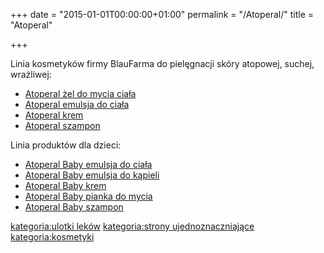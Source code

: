 +++
date = "2015-01-01T00:00:00+01:00"
permalink = "/Atoperal/"
title = "Atoperal"

+++

Linia kosmetyków firmy BlauFarma do pielęgnacji skóry atopowej, suchej, wrażliwej:

-   [Atoperal żel do mycia ciała](/atopedia/Atoperal_żel_do_mycia_ciała "wikilink")
-   [Atoperal emulsja do ciała](/atopedia/Atoperal_emulsja_do_ciała "wikilink")
-   [Atoperal krem](/atopedia/Atoperal_krem "wikilink")
-   [Atoperal szampon](/atopedia/Atoperal_szampon "wikilink")

Linia produktów dla dzieci:

-   [Atoperal Baby emulsja do ciała](/atopedia/Atoperal_Baby_emulsja_do_ciała "wikilink")
-   [Atoperal Baby emulsja do kąpieli](/atopedia/Atoperal_Baby_emulsja_do_kąpieli "wikilink")
-   [Atoperal Baby krem](/atopedia/Atoperal_Baby_krem "wikilink")
-   [Atoperal Baby pianka do mycia](/atopedia/Atoperal_Baby_pianka_do_mycia "wikilink")
-   [Atoperal Baby szampon](/atopedia/Atoperal_Baby_szampon "wikilink")

[kategoria:ulotki leków](/atopedia/kategoria:ulotki_leków "wikilink") [kategoria:strony ujednoznaczniające](/atopedia/kategoria:strony_ujednoznaczniające "wikilink") [kategoria:kosmetyki](/atopedia/kategoria:kosmetyki "wikilink")